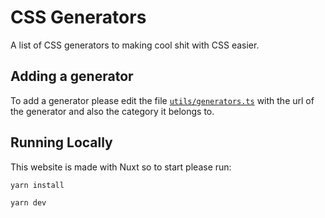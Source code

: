 # CSS Generators

A list of CSS generators to making cool shit with CSS easier.

## Adding a generator

To add a generator please edit the file [`utils/generators.ts`](https://github.com/SaraVieira/css-generators/blob/main/utils/generators.ts) with the url of the generator and also the category it belongs to.

## Running Locally

This website is made with Nuxt so to start please run:

```bash
yarn install

yarn dev
```
